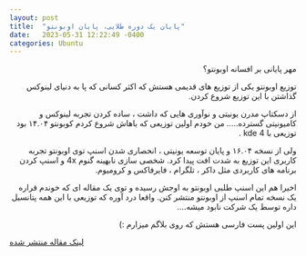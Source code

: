```yaml
---
layout: post
title:  "پایان یک دوره طلایی، پایان اوبونتو"
date:   2023-05-31 12:22:49 -0400
categories: Ubuntu
---
```

 

<div dir="rtl">
 مهر پایانی بر افسانه اوبونتو؟ 

توزیع اوبونتو یکی از توزیع های قدیمی هستش که اکثر کسانی که پا به دنیای لینوکس گذاشتن با این توزیع شروع کردن.

از دسکتاپ مدرن یونیتی و نوآوری هایی که داشت ، ساده کردن تجربه لینوکس و کامیونیتی گسترده.....
من خودم اولین توزیعی که باهاش شروع کردم کوبونتو ۱۴.۰۴ بود توزیعی با kde 4 .

ولی از نسخه ۱۶.۰۴ و پایان توسعه یونیتی ، انحصاری شدن اسنپ توی اوبونتو تجربه کاربری این توزیع به شدت افت پیدا کرد.
شخصی سازی نابهینه گنوم 4x و اسنپ کردن برنامه های کاربردی مثل داکر ، تلگرام ، فایرفاکس و کرومیوم.

اخیرا هم این اسنپ طلبی اوبونتو به اوجش رسیده و توی یک مقاله ای که خوندم قراره یک نسخه تمام اسنپ از اوبونتو منتشر کنن.
واقعا درد آوره که توزیعی با این همه پتانسیل داره توسط یک شرکت نابود میشه....

این اولین پست فارسی هستش که روی بلاگم میزارم :)
</div>

[لینک مقاله منتشر شده](https://l.vrgl.ir/r?l=https%3A%2F%2Fwww.omgubuntu.co.uk%2F2023%2F05%2Fimmutable-all-snap-ubuntu-desktop&u=qfw8dllwt8fn&st=post&si=fqcfx4smmeiz&k=oGDqkx%2BuGZDxWRxoRuiIPVFokqd6lAk4LkORJ5Pz%2FNk%3D)